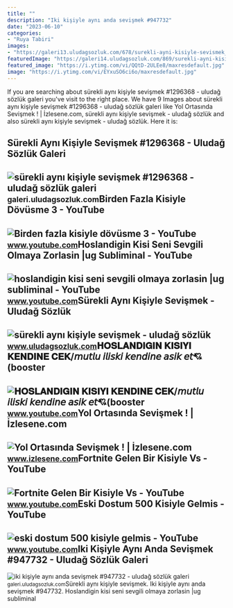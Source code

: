 ```yaml
---
title: ""
description: "Iki kişiyle aynı anda sevişmek #947732"
date: "2023-06-10"
categories:
- "Ruya Tabiri"
images:
- "https://galeri13.uludagsozluk.com/678/surekli-ayni-kisiyle-sevismek_1296368.jpg"
featuredImage: "https://galeri14.uludagsozluk.com/869/surekli-ayni-kisiyle-sevismek_1296367.jpg"
featured_image: "https://i.ytimg.com/vi/QQtD-2ULEe8/maxresdefault.jpg"
image: "https://i.ytimg.com/vi/EYxuSO6ci6o/maxresdefault.jpg"
---
```


If you are searching about sürekli aynı kişiyle sevişmek #1296368 - uludağ sözlük galeri you've visit to the right place. We have 9 Images about sürekli aynı kişiyle sevişmek #1296368 - uludağ sözlük galeri like Yol Ortasında Sevişmek ! | İzlesene.com, sürekli aynı kişiyle sevişmek - uludağ sözlük and also sürekli aynı kişiyle sevişmek - uludağ sözlük. Here it is:

Sürekli Aynı Kişiyle Sevişmek #1296368 - Uludağ Sözlük Galeri
-------------------------------------------------------------

 ![sürekli aynı kişiyle sevişmek #1296368 - uludağ sözlük galeri](https://galeri13.uludagsozluk.com/678/surekli-ayni-kisiyle-sevismek_1296368.jpg) <small>galeri.uludagsozluk.com</small>Birden Fazla Kisiyle Dövüsme 3 - YouTube
----------------------------------------

 ![Birden fazla kisiyle dövüsme 3 - YouTube](https://i.ytimg.com/vi/jeP64ZENcBQ/maxresdefault.jpg?sqp=-oaymwEmCIAKENAF8quKqQMa8AEB-AGUA4AC0AWKAgwIABABGGAgZSgkMA8=&rs=AOn4CLCEx3Hmy716qLL2bKkcygAmHoqwGQ) <small>www.youtube.com</small>Hoslandigin Kisi Seni Sevgili Olmaya Zorlasin |ug Subliminal - YouTube
----------------------------------------------------------------------

 ![hoslandigin kisi seni sevgili olmaya zorlasin |ug subliminal - YouTube](https://i.ytimg.com/vi/EYxuSO6ci6o/maxresdefault.jpg) <small>www.youtube.com</small>Sürekli Aynı Kişiyle Sevişmek - Uludağ Sözlük
---------------------------------------------

 ![sürekli aynı kişiyle sevişmek - uludağ sözlük](https://galeri14.uludagsozluk.com/869/surekli-ayni-kisiyle-sevismek_1296367.jpg) <small>www.uludagsozluk.com</small>𝐇𝐎𝐒𝐋𝐀𝐍𝐃𝐈𝐆𝐈𝐍 𝐊𝐈𝐒𝐈𝐘𝐈 𝐊𝐄𝐍𝐃𝐈𝐍𝐄 𝐂𝐄𝐊/𝘮𝘶𝘵𝘭𝘶 𝘪𝘭𝘪𝘴𝘬𝘪 𝘬𝘦𝘯𝘥𝘪𝘯𝘦 𝘢𝘴𝘪𝘬 𝘦𝘵💘(booster
--------------------------------------------------------------------

 ![𝐇𝐎𝐒𝐋𝐀𝐍𝐃𝐈𝐆𝐈𝐍 𝐊𝐈𝐒𝐈𝐘𝐈 𝐊𝐄𝐍𝐃𝐈𝐍𝐄 𝐂𝐄𝐊/𝘮𝘶𝘵𝘭𝘶 𝘪𝘭𝘪𝘴𝘬𝘪 𝘬𝘦𝘯𝘥𝘪𝘯𝘦 𝘢𝘴𝘪𝘬 𝘦𝘵💘(booster](https://i.ytimg.com/vi/QQtD-2ULEe8/maxresdefault.jpg) <small>www.youtube.com</small>Yol Ortasında Sevişmek ! | İzlesene.com
---------------------------------------

 ![Yol Ortasında Sevişmek ! | İzlesene.com](https://i1.imgiz.com/rshots/10129/yol-ortasinda-sevismek_10129869-7321_1800x945.jpg) <small>www.izlesene.com</small>Fortnite Gelen Bir Kisiyle Vs - YouTube
---------------------------------------

 ![Fortnite Gelen Bir Kisiyle Vs - YouTube](https://i.ytimg.com/vi/I3JxU52q69w/maxresdefault.jpg) <small>www.youtube.com</small>Eski Dostum 500 Kisiyle Gelmis - YouTube
----------------------------------------

 ![eski dostum 500 kisiyle gelmis - YouTube](https://i.ytimg.com/vi/vytHWoeyBmA/maxresdefault.jpg) <small>www.youtube.com</small>Iki Kişiyle Aynı Anda Sevişmek #947732 - Uludağ Sözlük Galeri
-------------------------------------------------------------

 ![iki kişiyle aynı anda sevişmek #947732 - uludağ sözlük galeri](https://galeri8.uludagsozluk.com/420/iki-kisiyle-ayni-anda-sevismek_947732.jpg) <small>galeri.uludagsozluk.com</small>Sürekli aynı kişiyle sevişmek. Iki kişiyle aynı anda sevişmek #947732. Hoslandigin kisi seni sevgili olmaya zorlasin |ug subliminal
